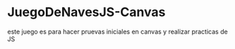 ﻿# JuegoDeNavesJS-Canvas
 este juego es para hacer pruevas iniciales en canvas y realizar practicas de JS
